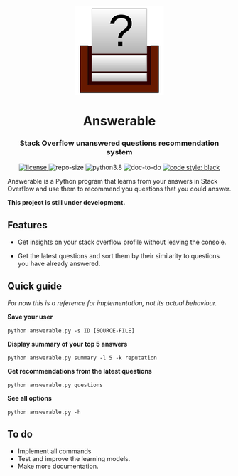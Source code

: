 <p align="center">
    <img src="doc/logo.svg" height="200px" alt="logo" title="Answerable">
</p>
<h1 align="center">Answerable</h1>
<h3 align="center">Stack Overflow unanswered questions recommendation system</h3>
<p align="center">
	<a href="LICENSE">
        <img alt="license" src="https://img.shields.io/badge/license-MIT-informational">
    </a>
	<img alt="repo-size" src="https://img.shields.io/github/repo-size/MiguelMJ/Answerable">
	<img alt="python3.8" src="https://img.shields.io/badge/python-3.8-informational">  
	<img alt="doc-to-do" src="https://img.shields.io/badge/documentation-To_do-important">
	<a href="https://github.com/psf/black">
        <img alt="code style: black" src="https://img.shields.io/badge/code%20style-black-000000.svg">
    </a>
</p>
Answerable is a Python program that learns from your answers in Stack Overflow and use them to recommend you questions that you could answer.

**This project is still under development.**

## Features

- Get insights on your stack overflow profile without leaving the console.

- Get the latest questions and sort them by their similarity to questions you have already answered.

## Quick guide

_For now this is a reference for implementation, not its actual behaviour._

**Save your user**

```
python answerable.py -s ID [SOURCE-FILE]
```
**Display summary of your top 5 answers**

```
python answerable.py summary -l 5 -k reputation
```

**Get recommendations from the latest questions**

```
python answerable.py questions
```

**See all options**

```
python answerable.py -h
```

## To do

- Implement all commands
- Test and improve the learning models.
- Make more documentation.
